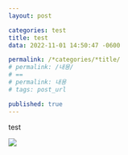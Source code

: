 ```yaml
---
layout: post

categories: test
title: test
data: 2022-11-01 14:50:47 -0600

permalink: /*categories/*title/
# permalink: /내용/
# == 
# permalink: 내용 
# tags: post_url 

published: true
---
```


test

![](../images/jekyll-logo.png)